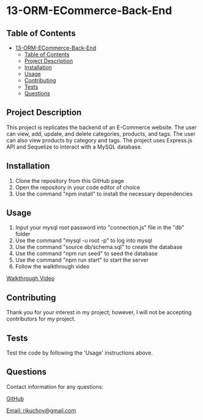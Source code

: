 # 13-ORM-ECommerce-Back-End

## Table of Contents

- [13-ORM-ECommerce-Back-End](#13-orm-ecommerce-back-end)
  - [Table of Contents](#table-of-contents)
  - [Project Description](#project-description)
  - [Installation](#installation)
  - [Usage](#usage)
  - [Contributing](#contributing)
  - [Tests](#tests)
  - [Questions](#questions)

## Project Description

This project is replicates the backend of an E-Commerce website. The user can view, add, update, and delete categories, products, and tags. The user can also view products by category and tags. The project uses Express.js API and Sequelize to interact with a MySQL database.

## Installation

1. Clone the repository from this GitHub page
2. Open the repository in your code editor of choice
3. Use the command "npm install" to install the necessary dependencies

## Usage

1. Input your mysql root password into "connection.js" file in the "db" folder
2. Use the command "mysql -u root -p" to log into mysql
3. Use the command "source db/schema.sql" to create the database
4. Use the command "npm run seed" to seed the database
5. Use the command "npm run start" to start the server
6. Follow the walkthrough video

[Walkthrough Video](https://drive.google.com/file/d/1eYue79HGRixYEBtDenT2y_88FV-Np6hm/view)

## Contributing

Thank you for your interest in my project; however, I will not be accepting contributors for my project.

## Tests

Test the code by following the 'Usage' instructions above.

## Questions

Contact information for any questions:

[GitHub](https://github.com/rikuchoy)

[Email: rikuchoy@gmail.com](mailto:rikuchoy@gmail.com)